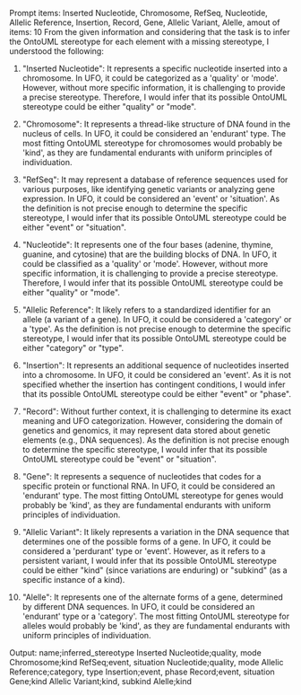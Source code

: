 Prompt items: 
Inserted Nucleotide, Chromosome, RefSeq, Nucleotide, Allelic Reference, Insertion, Record, Gene, Allelic Variant, Alelle, 
amout of items: 10
 From the given information and considering that the task is to infer the OntoUML stereotype for each element with a missing stereotype, I understood the following:

1. "Inserted Nucleotide": It represents a specific nucleotide inserted into a chromosome. In UFO, it could be categorized as a 'quality' or 'mode'. However, without more specific information, it is challenging to provide a precise stereotype. Therefore, I would infer that its possible OntoUML stereotype could be either "quality" or "mode".

2. "Chromosome": It represents a thread-like structure of DNA found in the nucleus of cells. In UFO, it could be considered an 'endurant' type. The most fitting OntoUML stereotype for chromosomes would probably be 'kind', as they are fundamental endurants with uniform principles of individuation.

3. "RefSeq": It may represent a database of reference sequences used for various purposes, like identifying genetic variants or analyzing gene expression. In UFO, it could be considered an 'event' or 'situation'. As the definition is not precise enough to determine the specific stereotype, I would infer that its possible OntoUML stereotype could be either "event" or "situation".

4. "Nucleotide": It represents one of the four bases (adenine, thymine, guanine, and cytosine) that are the building blocks of DNA. In UFO, it could be classified as a 'quality' or 'mode'. However, without more specific information, it is challenging to provide a precise stereotype. Therefore, I would infer that its possible OntoUML stereotype could be either "quality" or "mode".

5. "Allelic Reference": It likely refers to a standardized identifier for an allele (a variant of a gene). In UFO, it could be considered a 'category' or a 'type'. As the definition is not precise enough to determine the specific stereotype, I would infer that its possible OntoUML stereotype could be either "category" or "type".

6. "Insertion": It represents an additional sequence of nucleotides inserted into a chromosome. In UFO, it could be considered an 'event'. As it is not specified whether the insertion has contingent conditions, I would infer that its possible OntoUML stereotype could be either "event" or "phase".

7. "Record": Without further context, it is challenging to determine its exact meaning and UFO categorization. However, considering the domain of genetics and genomics, it may represent data stored about genetic elements (e.g., DNA sequences). As the definition is not precise enough to determine the specific stereotype, I would infer that its possible OntoUML stereotype could be "event" or "situation".

8. "Gene": It represents a sequence of nucleotides that codes for a specific protein or functional RNA. In UFO, it could be considered an 'endurant' type. The most fitting OntoUML stereotype for genes would probably be 'kind', as they are fundamental endurants with uniform principles of individuation.

9. "Allelic Variant": It likely represents a variation in the DNA sequence that determines one of the possible forms of a gene. In UFO, it could be considered a 'perdurant' type or 'event'. However, as it refers to a persistent variant, I would infer that its possible OntoUML stereotype could be either "kind" (since variations are enduring) or "subkind" (as a specific instance of a kind).

10. "Alelle": It represents one of the alternate forms of a gene, determined by different DNA sequences. In UFO, it could be considered an 'endurant' type or a 'category'. The most fitting OntoUML stereotype for alleles would probably be 'kind', as they are fundamental endurants with uniform principles of individuation.

Output:
name;inferred_stereotype
Inserted Nucleotide;quality, mode
Chromosome;kind
RefSeq;event, situation
Nucleotide;quality, mode
Allelic Reference;category, type
Insertion;event, phase
Record;event, situation
Gene;kind
Allelic Variant;kind, subkind
Alelle;kind

